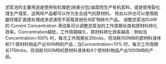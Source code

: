   淤浆池的主要用途是使用有机堆肥(地表分包)或腐肉生产有机浆料，或是使用裂化煤生产煤浆，这两样产品都可以作为生合成气的原材料。 除此以外也可以使用硫酸将尾矿直接处理成渗滤液而不获取其他任何矿物碎片产品。
       调整淤浆池GUI中的 Current Concentration 滑动条可以调整淤浆池的工作周期长度和原材料转化效率。Concentration越低，工作周期越久，原材料转化效率越高：例如当 Concentration=100% 时，每次工作周期长35ticks，将消耗100MB的原材料液体和1个原材料物品产出100MB的产品；当Concentration=10% 时，每次工作周期长170ticks，将消耗1000MB的原材料液体和4个原材料物品产出1000MB的产品。